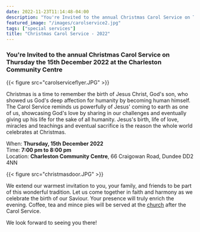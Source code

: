 ```yaml
---
date: 2022-11-23T11:14:48-04:00
description: "You're Invited to the annual Christmas Carol Service on Thursday the 15th December 2022 at the Charleston Community Centre"
featured_image: "/images/carolservice2.jpg"
tags: ["special services"]
title: "Christmas Carol Service - 2022"
---
```

<h3>You're Invited to the annual Christmas Carol Service on Thursday the 15th December 2022 at the Charleston Community Centre</h3>

{{< figure src="carolserviceflyer.JPG" >}}

<p>Christmas is a time to remember the birth of Jesus Christ, God's son, who showed us God's deep affection for humanity by becoming human himself. The Carol Service reminds us powerfully of Jesus' coming to earth as one of us, showcasing God's love by sharing in our challenges and eventually giving up his life for the sake of all humanity. Jesus's birth, life of love, miracles and teachings and eventual sacrifice is the reason the whole world celebrates at Christmas.</p>

When: **Thursday, 15th December 2022**  
Time: **7:00 pm to 8:00 pm**  
Location: **Charleston Community Centre**, 66 Craigowan Road, Dundee  DD2 4NN

{{< figure src="christmasdoor.JPG" >}}

We extend our warmest invitation to you, your family, and friends to be part of this wonderful tradition. Let us come together in faith and harmony as we celebrate the birth of our Saviour. Your presence will truly enrich the evening. Coffee, tea and mince pies will be served at the [church](/contact/#charleston-community-church) after the Carol Service.

We look forward to seeing you there!



